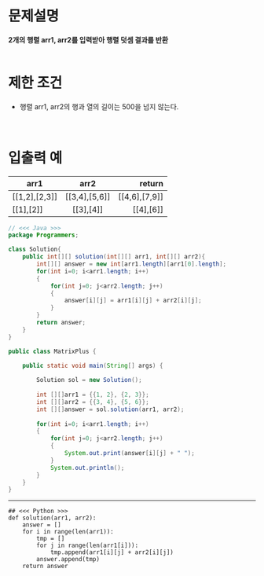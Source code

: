 # 문제설명<br>
#### 2개의 행렬 arr1, arr2를 입력받아 행렬 덧셈 결과를 반환<br><br>
# 제한 조건<br>
####
- 행렬 arr1, arr2의 행과 열의 길이는 500을 넘지 않는다.<br><br><br>
# 입출력 예<br>
| arr1 | arr2 | return|
---|:---:|---:
| [[1,2],[2,3]] | [[3,4],[5,6]]| [[4,6],[7,9]]|
| [[1],[2]] | [[3],[4]] | [[4],[6]]|

```java
// <<< Java >>>
package Programmers;

class Solution{
	public int[][] solution(int[][] arr1, int[][] arr2){
		int[][] answer = new int[arr1.length][arr1[0].length];
		for(int i=0; i<arr1.length; i++)
		{
			for(int j=0; j<arr2.length; j++)
			{
				answer[i][j] = arr1[i][j] + arr2[i][j];
			}
		}
		return answer;
	}
}

public class MatrixPlus {

	public static void main(String[] args) {
		
		Solution sol = new Solution();
		
		int [][]arr1 = {{1, 2}, {2, 3}};
		int [][]arr2 = {{3, 4}, {5, 6}};
		int [][]answer = sol.solution(arr1, arr2);
    
		for(int i=0; i<arr1.length; i++)
		{
			for(int j=0; j<arr2.length; j++)
			{
				System.out.print(answer[i][j] + " ");
			}
			System.out.println();
		}
	}
}
```
---
```python3
## <<< Python >>>
def solution(arr1, arr2):
    answer = []
    for i in range(len(arr1)):
        tmp = []
        for j in range(len(arr1[i])):
            tmp.append(arr1[i][j] + arr2[i][j])
        answer.append(tmp)
    return answer
```
